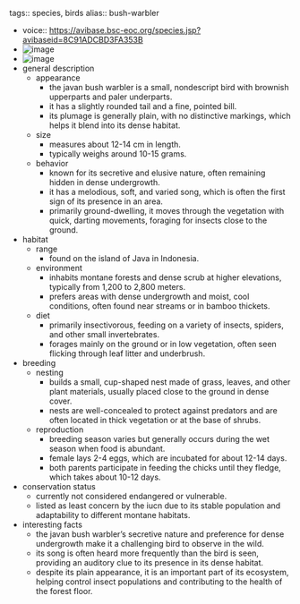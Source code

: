 tags:: species, birds
alias:: bush-warbler

- voice:: https://avibase.bsc-eoc.org/species.jsp?avibaseid=8C91ADCBD3FA353B
- ![image](https://ipfs.io/ipfs/QmZrafbw47Qrm27PSdfvj6fEQZZHb38Py66a45tFQnT2oK)
- ![image](https://ipfs.io/ipfs/QmZMX8PQCeSJR74DUagjbvhFZA45abZKQZpd19pQia82Wk)
- general description
	- appearance
		- the javan bush warbler is a small, nondescript bird with brownish upperparts and paler underparts.
		- it has a slightly rounded tail and a fine, pointed bill.
		- its plumage is generally plain, with no distinctive markings, which helps it blend into its dense habitat.
	- size
		- measures about 12-14 cm in length.
		- typically weighs around 10-15 grams.
	- behavior
		- known for its secretive and elusive nature, often remaining hidden in dense undergrowth.
		- it has a melodious, soft, and varied song, which is often the first sign of its presence in an area.
		- primarily ground-dwelling, it moves through the vegetation with quick, darting movements, foraging for insects close to the ground.
- habitat
	- range
		- found on the island of Java in Indonesia.
	- environment
		- inhabits montane forests and dense scrub at higher elevations, typically from 1,200 to 2,800 meters.
		- prefers areas with dense undergrowth and moist, cool conditions, often found near streams or in bamboo thickets.
	- diet
		- primarily insectivorous, feeding on a variety of insects, spiders, and other small invertebrates.
		- forages mainly on the ground or in low vegetation, often seen flicking through leaf litter and underbrush.
- breeding
	- nesting
		- builds a small, cup-shaped nest made of grass, leaves, and other plant materials, usually placed close to the ground in dense cover.
		- nests are well-concealed to protect against predators and are often located in thick vegetation or at the base of shrubs.
	- reproduction
		- breeding season varies but generally occurs during the wet season when food is abundant.
		- female lays 2-4 eggs, which are incubated for about 12-14 days.
		- both parents participate in feeding the chicks until they fledge, which takes about 10-12 days.
- conservation status
	- currently not considered endangered or vulnerable.
	- listed as least concern by the iucn due to its stable population and adaptability to different montane habitats.
- interesting facts
	- the javan bush warbler’s secretive nature and preference for dense undergrowth make it a challenging bird to observe in the wild.
	- its song is often heard more frequently than the bird is seen, providing an auditory clue to its presence in its dense habitat.
	- despite its plain appearance, it is an important part of its ecosystem, helping control insect populations and contributing to the health of the forest floor.